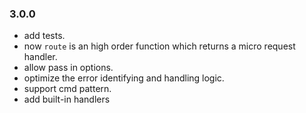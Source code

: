 ### 3.0.0

- add tests.
- now `route` is an high order function which returns a micro request handler.
- allow pass in options.
- optimize the error identifying and handling logic.
- support cmd pattern.
- add built-in handlers